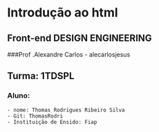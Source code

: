 #  Introdução ao html

## Front-end DESIGN ENGINEERING

###Prof .Alexandre Carlos - alecarlosjesus

## Turma: 1TDSPL

### Aluno: 
```
- nome: Thomas Rodrigues Ribeiro Silva
- Git: ThomasRodri
- Instituição de Ensido: Fiap
```